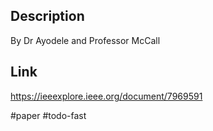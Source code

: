 ## Description
By Dr Ayodele and Professor McCall

## Link
https://ieeexplore.ieee.org/document/7969591

#paper #todo-fast
